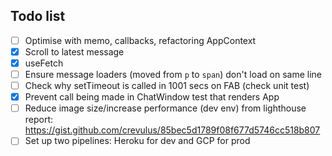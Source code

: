 ## Todo list

- [ ] Optimise with memo, callbacks, refactoring AppContext
- [x] Scroll to latest message
- [x] useFetch
- [ ] Ensure message loaders (moved from `p` to `span`) don't load on same line
- [ ] Check why setTimeout is called in 1001 secs on FAB (check unit test)
- [x] Prevent call being made in ChatWindow test that renders App
- [ ] Reduce image size/increase performance (dev env) from lighthouse report: https://gist.github.com/crevulus/85bec5d1789f08f677d5746cc518b807
- [ ] Set up two pipelines: Heroku for dev and GCP for prod
